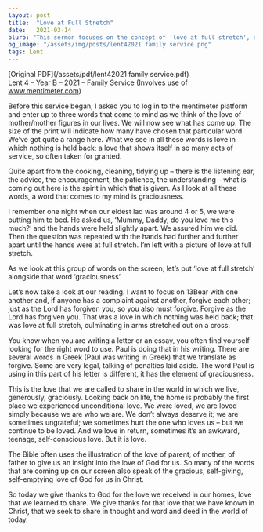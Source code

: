 ```yaml
---
layout: post
title:  "Love at Full Stretch"
date:   2021-03-14
blurb: "This sermon focuses on the concept of 'love at full stretch', drawing parallels between the love of a parent and the love of God. It emphasizes the importance of forgiveness, just as the Lord has forgiven us, and the graciousness of love. The sermon also reflects on the unconditional love experienced at home, which serves as our first encounter with such love."
og_image: "/assets/img/posts/lent42021 family service.png"
tags: Lent
---
```

[Original PDF](/assets/pdf/lent42021 family service.pdf)    
Lent 4 – Year B – 2021 – Family Service
(Involves use of www.mentimeter.com)

Before this service began, I asked you to log in to the mentimeter platform and enter up to three words that come to mind as we think of the love of mother/mother figures in our lives. We will now see what has come up. The size of the print will indicate how many have chosen that particular word. We’ve got quite a range here. What we see in all these words is love in which nothing is held back; a love that shows itself in so many acts of service, so often taken for granted.

Quite apart from the cooking, cleaning, tidying up – there is the listening ear, the advice, the encouragement, the patience, the understanding – what is coming out here is the spirit in which that is given. As I look at all these words, a word that comes to my mind is graciousness.

I remember one night when our eldest lad was around 4 or 5, we were putting him to bed. He asked us, ‘Mummy, Daddy, do you love me this much?’ and the hands were held slightly apart. We assured him we did. Then the question was repeated with the hands had further and further apart until the hands were at full stretch. I’m left with a picture of love at full stretch.

As we look at this group of words on the screen, let’s put ‘love at full stretch’ alongside that word ‘graciousness’.

Let’s now take a look at our reading. I want to focus on 13Bear with one another and, if anyone has a complaint against another, forgive each other; just as the Lord has forgiven you, so you also must forgive. Forgive as the Lord has forgiven you. That was a love in which nothing was held back; that was love at full stretch, culminating in arms stretched out on a cross.

You know when you are writing a letter or an essay, you often find yourself looking for the right word to use. Paul is doing that in his writing. There are several words in Greek (Paul was writing in Greek) that we translate as forgive. Some are very legal, talking of penalties laid aside. The word Paul is using in this part of his letter is different, it has the element of graciousness.

This is the love that we are called to share in the world in which we live, generously, graciously. Looking back on life, the home is probably the first place we experienced unconditional love. We were loved, we are loved simply because we are who we are. We don’t always deserve it; we are sometimes ungrateful; we sometimes hurt the one who loves us – but we continue to be loved. And we love in return, sometimes it’s an awkward, teenage, self-conscious love. But it is love.

The Bible often uses the illustration of the love of parent, of mother, of father to give us an insight into the love of God for us. So many of the words that are coming up on our screen also speak of the gracious, self-giving, self-emptying love of God for us in Christ.

So today we give thanks to God for the love we received in our homes, love that we learned to share. We give thanks for that love that we have known in Christ, that we seek to share in thought and word and deed in the world of today.
